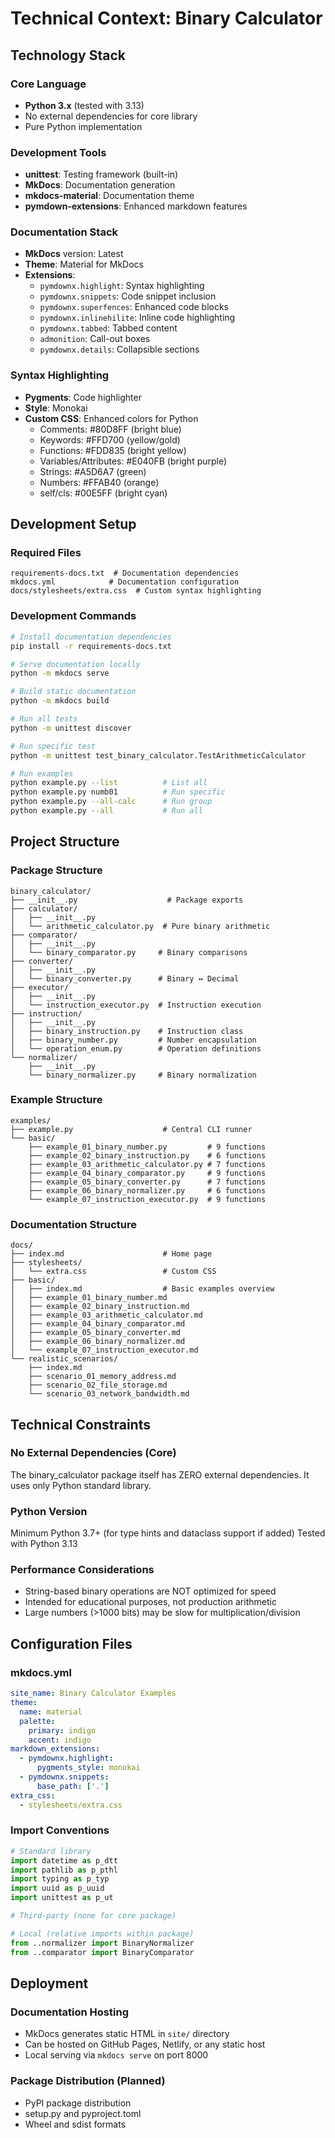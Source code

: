 # Technical Context: Binary Calculator

## Technology Stack

### Core Language
- **Python 3.x** (tested with 3.13)
- No external dependencies for core library
- Pure Python implementation

### Development Tools
- **unittest**: Testing framework (built-in)
- **MkDocs**: Documentation generation
- **mkdocs-material**: Documentation theme
- **pymdown-extensions**: Enhanced markdown features

### Documentation Stack
- **MkDocs** version: Latest
- **Theme**: Material for MkDocs
- **Extensions**:
  - `pymdownx.highlight`: Syntax highlighting
  - `pymdownx.snippets`: Code snippet inclusion
  - `pymdownx.superfences`: Enhanced code blocks
  - `pymdownx.inlinehilite`: Inline code highlighting
  - `pymdownx.tabbed`: Tabbed content
  - `admonition`: Call-out boxes
  - `pymdownx.details`: Collapsible sections

### Syntax Highlighting
- **Pygments**: Code highlighter
- **Style**: Monokai
- **Custom CSS**: Enhanced colors for Python
  - Comments: #80D8FF (bright blue)
  - Keywords: #FFD700 (yellow/gold)
  - Functions: #FDD835 (bright yellow)
  - Variables/Attributes: #E040FB (bright purple)
  - Strings: #A5D6A7 (green)
  - Numbers: #FFAB40 (orange)
  - self/cls: #00E5FF (bright cyan)

## Development Setup

### Required Files
```
requirements-docs.txt  # Documentation dependencies
mkdocs.yml            # Documentation configuration
docs/stylesheets/extra.css  # Custom syntax highlighting
```

### Development Commands
```bash
# Install documentation dependencies
pip install -r requirements-docs.txt

# Serve documentation locally
python -m mkdocs serve

# Build static documentation
python -m mkdocs build

# Run all tests
python -m unittest discover

# Run specific test
python -m unittest test_binary_calculator.TestArithmeticCalculator

# Run examples
python example.py --list          # List all
python example.py numb01          # Run specific
python example.py --all-calc      # Run group
python example.py --all           # Run all
```

## Project Structure

### Package Structure
```
binary_calculator/
├── __init__.py                    # Package exports
├── calculator/
│   ├── __init__.py
│   └── arithmetic_calculator.py  # Pure binary arithmetic
├── comparator/
│   ├── __init__.py
│   └── binary_comparator.py     # Binary comparisons
├── converter/
│   ├── __init__.py
│   └── binary_converter.py      # Binary ↔ Decimal
├── executor/
│   ├── __init__.py
│   └── instruction_executor.py  # Instruction execution
├── instruction/
│   ├── __init__.py
│   ├── binary_instruction.py    # Instruction class
│   ├── binary_number.py         # Number encapsulation
│   └── operation_enum.py        # Operation definitions
└── normalizer/
    ├── __init__.py
    └── binary_normalizer.py     # Binary normalization
```

### Example Structure
```
examples/
├── example.py                    # Central CLI runner
└── basic/
    ├── example_01_binary_number.py         # 9 functions
    ├── example_02_binary_instruction.py    # 6 functions
    ├── example_03_arithmetic_calculator.py # 7 functions
    ├── example_04_binary_comparator.py     # 9 functions
    ├── example_05_binary_converter.py      # 7 functions
    ├── example_06_binary_normalizer.py     # 6 functions
    └── example_07_instruction_executor.py  # 9 functions
```

### Documentation Structure
```
docs/
├── index.md                      # Home page
├── stylesheets/
│   └── extra.css                 # Custom CSS
├── basic/
│   ├── index.md                  # Basic examples overview
│   ├── example_01_binary_number.md
│   ├── example_02_binary_instruction.md
│   ├── example_03_arithmetic_calculator.md
│   ├── example_04_binary_comparator.md
│   ├── example_05_binary_converter.md
│   ├── example_06_binary_normalizer.md
│   └── example_07_instruction_executor.md
└── realistic_scenarios/
    ├── index.md
    ├── scenario_01_memory_address.md
    ├── scenario_02_file_storage.md
    └── scenario_03_network_bandwidth.md
```

## Technical Constraints

### No External Dependencies (Core)
The binary_calculator package itself has ZERO external dependencies. It uses only Python standard library.

### Python Version
Minimum Python 3.7+ (for type hints and dataclass support if added)
Tested with Python 3.13

### Performance Considerations
- String-based binary operations are NOT optimized for speed
- Intended for educational purposes, not production arithmetic
- Large numbers (>1000 bits) may be slow for multiplication/division

## Configuration Files

### mkdocs.yml
```yaml
site_name: Binary Calculator Examples
theme:
  name: material
  palette:
    primary: indigo
    accent: indigo
markdown_extensions:
  - pymdownx.highlight:
      pygments_style: monokai
  - pymdownx.snippets:
      base_path: ['.']
extra_css:
  - stylesheets/extra.css
```

### Import Conventions
```python
# Standard library
import datetime as p_dtt
import pathlib as p_pthl
import typing as p_typ
import uuid as p_uuid
import unittest as p_ut

# Third-party (none for core package)

# Local (relative imports within package)
from ..normalizer import BinaryNormalizer
from ..comparator import BinaryComparator
```

## Deployment

### Documentation Hosting
- MkDocs generates static HTML in `site/` directory
- Can be hosted on GitHub Pages, Netlify, or any static host
- Local serving via `mkdocs serve` on port 8000

### Package Distribution (Planned)
- PyPI package distribution
- setup.py and pyproject.toml
- Wheel and sdist formats

